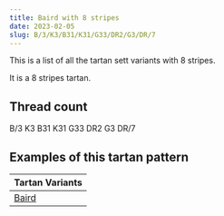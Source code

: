 ```yaml
---
title: Baird with 8 stripes
date: 2023-02-05
slug: B/3/K3/B31/K31/G33/DR2/G3/DR/7
---
```

This is a list of all the tartan sett variants with 8 stripes.

It is a 8 stripes tartan.


## Thread count
B/3 K3 B31 K31 G33 DR2 G3 DR/7

## Examples of this tartan pattern

| Tartan Variants |
|---------------|
| [Baird](/variants/b/3/k3/b31/k31/g33/dr2/g3/dr/7-b304080-dr900030-g008000-k000000)||
